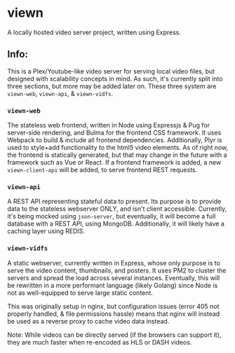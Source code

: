 # viewn
A locally hosted video server project, written using Express.

## Info:
This is a Plex/Youtube-like video server for serving local video files, but designed with scalability concepts in mind. As such, it's currently split into three sections, but more may be added later on. These three system are `viewn-web`, `viewn-api`, & `viewn-vidfs`.

### `viewn-web`
The stateless web frontend, written in Node using Expressjs & Pug for server-side rendering, and Bulma for the frontend CSS framework. It uses Webpack to build & include all frontend dependencies. Additionally, Plyr is used to style+add functionality to the html5 video elements. As of right now, the frontend is statically generated, but that may change in the future with a framework such as Vue or React. If a frontend framework is added, a new `viewn-client-api` will be added, to serve frontend REST requests.

### `viewn-api`
A REST API representing stateful data to present. Its purpose is to provide data to the stateless webserver ONLY, and isn't client accessible. Currently, it's being mocked using `json-server`, but eventually, it will become a full database with a REST API, using MongoDB. Additionally, it will likely have a caching layer using REDIS.

### `viewn-vidfs`
A static webserver, currently written in Express, whose only purpose is to serve the video content, thumbnails, and posters. It uses PM2 to cluster the servers and spread the load across several instances. Eventually, this will be rewritten in a more performant language (likely Golang) since Node is not as well-equipped to serve large static content.

This was originally setup in nginx, but configuration issues (error 405 not properly handled, & file permissions hassle) means that nginx will instead be used as a reverse proxy to cache video data instead.

Note: While videos can be directly served (if the browsers can support it), they are much faster when re-encoded as HLS or DASH videos.
